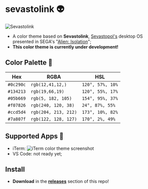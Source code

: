 # sevastolink :alien:

![Sevastolink](https://i.pinimg.com/originals/c1/20/9c/c1209cd7b1c0a30307d7abdb4d58b8df.jpg)

- A color theme based on **Sevastolink**, [Sevastopol's](https://alienanthology.fandom.com/wiki/Sevastopol_Station) desktop OS presented in SEGA's "[Alien: Isolation](https://en.wikipedia.org/wiki/Alien:_Isolation)";
- **This color theme is currently under development!**

## Color Palette :art:

Hex       | RGBA  | HSL |   
---       | ---   | --- |
`#0c290c` | `rgb(12,41,12,)`   | `120°, 57%, 10%`
`#134213` | `rgb(19,66,19)`    | `120°, 55%, 17%`
`#05b669` | `rgb(5, 182, 105)` | `154°, 95%, 37%`
`#f07826` | `rgb(240, 120, 38)` | `24°, 87%, 55%`
`#ccd5d4` | `rgb(204, 213, 212)` | `173°, 10%, 82%`
`#7a807f` | `rgb(122, 128, 127)` | `170°, 2%, 49%`

## Supported Apps :floppy_disk:
- iTerm: 
  ![iTerm color theme screenshot](https://i.imgur.com/W1f6jDw.png)
- VS Code: not ready yet;

## Install
- **Download** in the **[releases](https://github.com/paulopacitti/sevastolink/releases)** section of this repo!